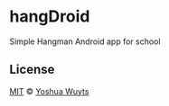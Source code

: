 # hangDroid
Simple Hangman Android app for school


## License
[MIT](https://tldrlegal.com/license/mit-license) © [Yoshua Wuyts](yoshuawuyts.com)
